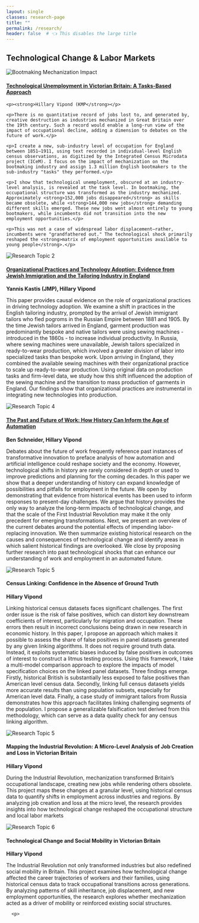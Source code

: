 ```yaml
---
layout: single
classes: research-page
title: ""
permalink: /research/
header: false  # 👈 This disables the large title
---
```


<!-- Research Entry 1 -->
## Technological Change & Labor Markets  

<div class="research-entry">

  <div class="research-image">
    <img src="/assets/images/AreaGraph.jpg" alt="Bootmaking Mechanization Impact">
  </div>

  <div class="research-text">
    <h4><a href="https://github.com/HillaryVipond/Dissertation"><strong>Technological Unemployment in Victorian Britain: A Tasks-Based Approach</strong></a> </h4>

    <p><strong>Hillary Vipond (KMP</strong></p>

    <p>There is no quantitative record of jobs lost to, and generated by, creative destruction as industries mechanized in Great Britain over the 19th century. Such a record would enable a long-run view of the impact of occupational decline, adding a dimension to debates on the future of work.</p>

    <p>I create a new, sub-industry level of occupation for England between 1851–1911, using text recorded in individual-level English census observations, as digitized by the Integrated Census Microdata project (ICeM). I focus on the impact of mechanization on the bootmaking industry and assign 1.3 million English bootmakers to the sub-industry "tasks" they performed.</p>

    <p>I show that technological unemployment, obscured at an industry-level analysis, is revealed at the task level. In bootmaking, the occupational structure was transformed as the industry mechanized. Approximately <strong>152,000 jobs disappeared</strong> as skills became obsolete, while <strong>144,000 new jobs</strong> demanding different skills emerged. These new jobs went almost entirely to young bootmakers, while incumbents did not transition into the new employment opportunities.</p>

    <p>This was not a case of widespread labor displacement—rather, incumbents were "grandfathered out." The technological shock primarily reshaped the <strong>matrix of employment opportunities available to young people</strong>.</p>
  </div>

</div>


<!-- Research Entry 2 -->
<div class="research-entry">
  <div class="research-image">
    <img src="/assets/images/Immigration.jpg" alt="Research Topic 2">
  </div>
  <div class="research-text">
    <h4><a href="https://jkastis.github.io/yanniskastis/Kastis_JMP.pdf"><strong>Organizational Practices and Technology Adoption:
Evidence from Jewish Immigration and the Tailoring Industry in England</strong></a></h4>
    <p><strong>Yannis Kastis (JMP), Hillary Vipond</strong></p>
    <p>This paper provides causal evidence on the role of organizational practices in driving technology adoption. We examine a shift in practices in the English tailoring
industry, prompted by the arrival of Jewish immigrant tailors who fled pogroms in the Russian Empire between 1881 and 1905. By the time Jewish tailors arrived in
England, garment production was predominantly bespoke and native tailors were using sewing machines - introduced in the 1860s - to increase individual productivity. In Russia, where sewing machines were unavailable, Jewish tailors specialized in ready-to-wear production, which involved a greater division of labor into specialized tasks than bespoke work. Upon arriving in England, they combined the available sewing machines with their organizational practice to scale up ready-to-wear production. Using original data on production tasks and firm-level data, we study
how this shift influenced the adoption of the sewing machine and the transition to mass production of garments in England. Our findings show that organizational practices are instrumental in integrating new technologies into production.
 </p>
  </div>
</div>

<!-- Research Entry 3 -->
<div class="research-entry">
  <div class="research-image">
    <img src="/assets/images/cesifo1_wp10766.jpg" alt="Research Topic 4">
  </div>
  <div class="research-text">
    <h4><a href="https://www.cesifo.org/en/publications/2023/working-paper/past-and-future-work-how-history-can-inform-age-automation)4"><strong>The Past and Future of Work: How History Can Inform the Age of Automation </strong></a></h4>
    <p><strong>Ben Schneider, Hillary Vipond</strong></p>
    <p>Debates about the future of work frequently reference past instances of transformative innovation to preface analysis of how automation and artificial intelligence could reshape society and the economy. However, technological shifts in history are rarely considered in depth or used to improve predictions and planning for the coming decades. In this paper we show that a deeper understanding of history can expand knowledge of possibilities and pitfalls for employment in the future. We open by demonstrating that evidence from historical events has been used to inform responses to present-day challenges. We argue that history provides the only way to analyze the long-term impacts of technological change, and that the scale of the First Industrial Revolution may make it the only precedent for emerging transformations. Next, we present an overview of the current debates around the potential effects of impending labor-replacing innovation. We then summarize existing historical research on the causes and consequences of technological change and identify areas in which salient historical findings are overlooked. We close by proposing further research into past technological shocks that can enhance our understanding of work and employment in an automated future.</p>
  </div>
</div>


<!-- Research Entry 5 -->
<div class="research-entry">
  <div class="research-image">
    <img src="/assets/images/Linking.png" alt="Research Topic 5">
  </div>
  <div class="research-text">
    <h4><strong>Census Linking: Confidence in the Absence of Ground Truth</strong></h4>
    <p><strong>Hillary Vipond</strong></p>
    <p>
      Linking historical census datasets faces significant challenges. The first order issue is the
risk of false positives, which can distort key downstream coefficients of interest, particularly for migration and occupation. These errors then result in incorrect conclusions
being drawn in new research in economic history. In this paper, I propose an approach which makes it possible to assess the share of false positives in panel datasets generated
by any given linking algorithms. It does not require ground truth data. Instead, it exploits systematic biases induced by false positives in outcomes of interest to construct a
litmus testing process. Using this framework, I take a multi-model comparison approach to explore the impacts of model specification choices on the linked panel datasets. Three
findings emerge. Firstly, historical British is substantially less exposed to false positives than American level census data. Secondly, linking full census datasets yields more accurate
results than using population subsets, especially for American level data. Finally, a case study of immigrant tailors from Russia demonstrates how this approach facilitates
linking challenging segments of the population. I propose a generalizable falsification test derived from this methodology, which can serve as a data quality check for any census
linking algorithm.</p>
  </div>
</div>

<!-- Research Entry 5 -->
<div class="research-entry">
  <div class="research-image">
    <img src="../assets/images/Census.jpg" alt="Research Topic 5">
  </div>
  <div class="research-text">
    <h4><strong>Mapping the Industrial Revolution: A Micro-Level Analysis of Job Creation and Loss in Victorian
Britain</strong></h4>
    <p><strong>Hillary Vipond</strong></p>
      <p>
        During the Industrial Revolution, mechanization transformed Britain’s occupational landscape, creating new jobs while rendering others obsolete. This project maps these changes at a granular level, using historical census data to quantify shifts in employment across industries and regions. By analyzing job creation and loss at the micro level, the research provides insights into how technological change reshaped the occupational structure and local labor markets
      <p>
  </div>
</div>

<!-- Research Entry 6 -->
<div class="research-entry">
  <div class="research-image">
    <img src="../assets/images/SonsPicture.jpg" alt="Research Topic 6">
  </div>
  <div class="research-text">
    <h4><strong>Technological Change and Social Mobility in Victorian Britain
</strong></h4>
    <p><strong>Hillary Vipond</strong></p>
      <p>
        The Industrial Revolution not only transformed industries but also redefined social mobility in Britain. This project examines how technological change affected the career trajectories of workers and their families, using historical census data to track occupational transitions across generations. By analyzing patterns of skill inheritance, job displacement, and new employment opportunities, the research explores whether mechanization acted as a driver of mobility or reinforced existing social structures.


      <p>
   </div>
</div>
